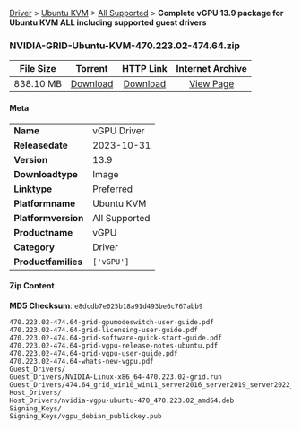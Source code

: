 
[Driver](/README.md)  >  [Ubuntu KVM](/index/Driver/Ubuntu_KVM.md)  >  [All Supported](/index/Driver/Ubuntu_KVM/All_Supported.md)  >  **Complete vGPU 13.9 package for Ubuntu KVM ALL including supported guest drivers**


### NVIDIA-GRID-Ubuntu-KVM-470.223.02-474.64.zip

| **File Size** | **Torrent**  | **HTTP Link** | **Internet Archive** |
|:-------------:|:------------:|:-------------:|:--------------------:|
| 838.10 MB |  [Download](https://archive.org/download/nvgpu_NVIDIA-GRID-Ubuntu-KVM-470.223.02-474.64.zip/nvgpu_NVIDIA-GRID-Ubuntu-KVM-470.223.02-474.64.zip_archive.torrent)       | [Download](https://archive.org/compress/nvgpu_NVIDIA-GRID-Ubuntu-KVM-470.223.02-474.64.zip) | [View Page](https://archive.org/details/nvgpu_NVIDIA-GRID-Ubuntu-KVM-470.223.02-474.64.zip)       |

#### Meta

<table>
<tr><td><strong>Name</strong></td><td>vGPU Driver</td></tr>
<tr><td><strong>Releasedate</strong></td><td>2023-10-31</td></tr>
<tr><td><strong>Version</strong></td><td>13.9</td></tr>
<tr><td><strong>Downloadtype</strong></td><td>Image</td></tr>
<tr><td><strong>Linktype</strong></td><td>Preferred</td></tr>
<tr><td><strong>Platformname</strong></td><td>Ubuntu KVM</td></tr>
<tr><td><strong>Platformversion</strong></td><td>All Supported</td></tr>
<tr><td><strong>Productname</strong></td><td>vGPU</td></tr>
<tr><td><strong>Category</strong></td><td>Driver</td></tr>
<tr><td><strong>Productfamilies</strong></td><td><code>['vGPU']</code></td></tr>
</table>

#### Zip Content

**MD5 Checksum**: `e8dcdb7e025b18a91d493be6c767abb9`

```text
470.223.02-474.64-grid-gpumodeswitch-user-guide.pdf
470.223.02-474.64-grid-licensing-user-guide.pdf
470.223.02-474.64-grid-software-quick-start-guide.pdf
470.223.02-474.64-grid-vgpu-release-notes-ubuntu.pdf
470.223.02-474.64-grid-vgpu-user-guide.pdf
470.223.02-474.64-whats-new-vgpu.pdf
Guest_Drivers/
Guest_Drivers/NVIDIA-Linux-x86_64-470.223.02-grid.run
Guest_Drivers/474.64_grid_win10_win11_server2016_server2019_server2022_64bit_international.exe
Host_Drivers/
Host_Drivers/nvidia-vgpu-ubuntu-470_470.223.02_amd64.deb
Signing_Keys/
Signing_Keys/vgpu_debian_publickey.pub
```